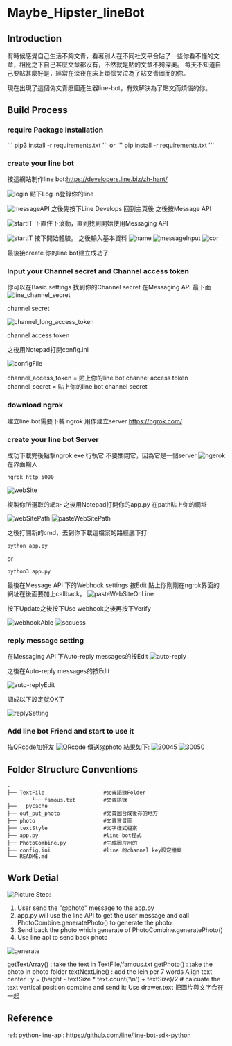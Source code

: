 # Maybe_Hipster_lineBot

## Introduction
有時候感覺自己生活不夠文青，看著別人在不同社交平合貼了一些你看不懂的文章，相比之下自己甚麼文章都沒有，不然就是貼的文章不夠深奧。
每天不知道自己要貼甚麼好是，經常在深夜在床上煩惱哭泣為了貼文青圖而的你。

現在出現了這個偽文青廢圖產生器line-bot，有效解決為了貼文而煩惱的你。

## Build Process
### require Package Installation
'''
pip3 install -r requirements.txt
'''
or
'''
pip install -r requirements.txt
'''
### create your line bot

按這網站制作line bot:https://developers.line.biz/zh-hant/

![login](https://user-images.githubusercontent.com/72925954/122883848-28d86400-d370-11eb-8f1f-261f933f8108.PNG)
點下Log in登錄你的line

![messageAPI](https://user-images.githubusercontent.com/72925954/122884059-56251200-d370-11eb-9843-5fad7287e3cf.PNG)
之後先按下Line Develops 回到主頁後
之後按Message API

![startIT](https://user-images.githubusercontent.com/72925954/122884199-7bb21b80-d370-11eb-8a3d-c809b39ade4a.PNG)
下直住下滾動，直到找到開始使用Messaging API 

![startIT](https://user-images.githubusercontent.com/72925954/122885450-ad77b200-d371-11eb-9d4b-39cb59ddda5e.PNG)
按下開始體驗。
之後輸入基本資料
![name](https://user-images.githubusercontent.com/72925954/122885502-b9637400-d371-11eb-99fb-3c977650101e.PNG)
![messageInput](https://user-images.githubusercontent.com/72925954/122885510-bb2d3780-d371-11eb-9e44-c64ce506b464.PNG)
![cor](https://user-images.githubusercontent.com/72925954/122885577-c97b5380-d371-11eb-9de7-088a5caf1fe3.PNG)

最後接create
你的line bot建立成功了
### Input your Channel secret and Channel access token
你可以在Basic settings 找到你的Channel secret
在Messaging API 最下面
![line_channel_secret](https://user-images.githubusercontent.com/72925954/122888144-25df7280-d374-11eb-818f-09a470f7341d.PNG)

channel secret

![channel_long_access_token](https://user-images.githubusercontent.com/72925954/122888156-27a93600-d374-11eb-965e-7f3284db2982.PNG)

channel access token

之後用Notepad打開config.ini

![configFile](https://user-images.githubusercontent.com/72925954/122888607-97b7bc00-d374-11eb-8476-98506ae1d84d.PNG)

channel_access_token = 貼上你的line bot channel access token
channel_secret = 貼上你的line bot channel secret
### download ngrok
建立line bot需要下載 ngrok 用作建立server
https://ngrok.com/

### create your line bot Server
成功下載完後點撃ngrok.exe 行執它
不要關閉它，因為它是一個server
![ngerok](https://user-images.githubusercontent.com/72925954/122889799-b1a5ce80-d375-11eb-877f-ea24370c3f4f.PNG)
在界面輸入
```
ngrok http 5000
```

![webSite](https://user-images.githubusercontent.com/72925954/122890205-0d705780-d376-11eb-81bb-b48e15c3f317.PNG)

複製你所選取的網址
之後用Notepad打開你的app.py
在path貼上你的網址

![webSitePath](https://user-images.githubusercontent.com/72925954/122890757-8ec7ea00-d376-11eb-9dba-daa125bc2c04.PNG)
![pasteWebSitePath](https://user-images.githubusercontent.com/72925954/122890777-925b7100-d376-11eb-9441-11eb9daf2bcc.PNG)

之後打開新的cmd，去到你下載這檔案的路經底下打
```
python app.py
```
or
```
python3 app.py
```
最後在Message API 下的Webhook settings 按Edit
貼上你剛剛在ngrok界面的網址在後面要加上callback。
![pasteWebSiteOnLine](https://user-images.githubusercontent.com/72925954/122891942-8623e380-d377-11eb-8ffc-5864ca8db309.PNG)

按下Update之後按下Use webhook之後再按下Verify

![webhookAble](https://user-images.githubusercontent.com/72925954/122892652-27ab3500-d378-11eb-9169-fff479638931.PNG)
![sccuess](https://user-images.githubusercontent.com/72925954/122892760-40b3e600-d378-11eb-9e49-d235cc7bf741.PNG)



### reply message setting
在Messaging API 下Auto-reply messages的按Edit
![auto-reply](https://user-images.githubusercontent.com/72925954/122893337-d3ed1b80-d378-11eb-9d59-0360d83cca4b.PNG)

之後在Auto-reply messages的按Edit

![auto-replyEdit](https://user-images.githubusercontent.com/72925954/122893507-fa12bb80-d378-11eb-979f-e250ec281c2f.PNG)

調成以下設定就OK了

![replySetting](https://user-images.githubusercontent.com/72925954/122893707-26c6d300-d379-11eb-9586-344640f82b92.PNG)


### Add line bot Friend and start to use it
描QRcode加好友
![QRcode](https://user-images.githubusercontent.com/72925954/122892835-53c6b600-d378-11eb-8c93-c58cb1a70cd7.PNG)
傳送@photo
結果如下:
![30045](https://user-images.githubusercontent.com/72925954/122894204-9210a500-d379-11eb-9e95-c4b4044c671b.jpg)
![30050](https://user-images.githubusercontent.com/72925954/122894214-9341d200-d379-11eb-8391-dba2aeb4f6a6.jpg)

## Folder Structure Conventions
```
.
├── TextFile                   #文青語錄Folder
        └── famous.txt         #文青語錄
├── __pycache__                
├── out_put_photo              #文青圖合成後存的地方
├── photo                      #文青背景圖
├── textStyle                  #文字樣式檔案
├── app.py                     #line bot程式
├── PhotoCombine.py            #生成圖片用的
├── config.ini                 #line 的channel key設定檔案
└── README.md

```

## Work Detial

![Picture](https://user-images.githubusercontent.com/72925954/122915837-c8a4ea80-d38e-11eb-9baf-7664c0c64e0b.jpg)
Step:
1. User send the "@photo" message to the app.py  
2. app.py will use the line API to get the user message and call PhotoCombine.generatePhoto() to generate the photo
3. Send back the photo which generate of PhotoCombine.generatePhoto()
4. Use line api to send back photo

![generate](https://user-images.githubusercontent.com/72925954/122918924-3d2d5880-d392-11eb-896c-3ac2eaf23f7e.PNG)

getTextArray() : take the text in TextFile/famous.txt
getPhoto() : take the photo in photo folder
textNextLine() : add the lein per 7 words
Align text center : y = (height - textSize * text.count('\n') + textSize)/2 # calcuate the text vertical position
combine and send it: Use drawer.text 把圖片與文字合在一起

## Reference
ref: python-line-api: https://github.com/line/line-bot-sdk-python

